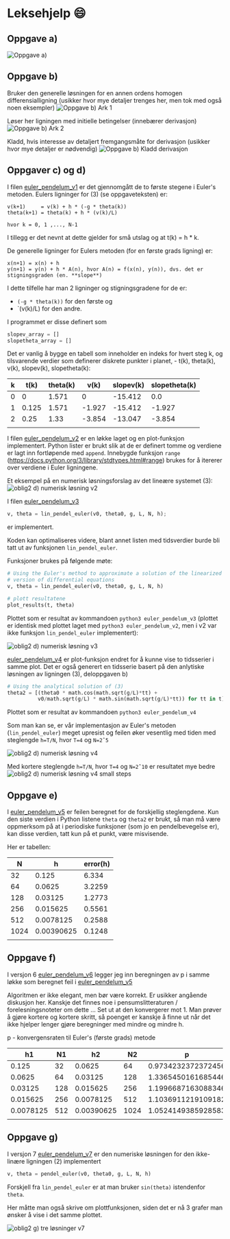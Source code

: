 # Leksehjelp :smile:

## Oppgave a)
![Oppgave a)](/images/oblig2_a_skisse.jpg)

## Oppgave b)
Bruker den generelle løsningen for en annen ordens homogen differensialligning (usikker hvor mye detaljer trenges her, men tok med også noen eksempler)
![Oppgave b) Ark 1](/images/oblig2_b_skisse01.jpg)

Løser her ligningen med initielle betingelser (innebærer derivasjon)
![Oppgave b) Ark 2](/images/oblig2_b_skisse02.jpg)

Kladd, hvis interesse av detaljert fremgangsmåte for derivasjon (usikker hvor mye detaljer er nødvendig)
![Oppgave b) Kladd derivasjon](/images/oblig2_b_skisse03_kladd.jpg)


## Oppgaver c) og d)

I filen [euler_pendelum_v1](oblig2/euler_pendelum_v1.py) er det gjennomgått de to første stegene i Euler's metoden.
Eulers ligninger for (3) (se oppgaveteksten) er:
```
v(k+1)     = v(k) + h * (-g * theta(k))
theta(k+1) = theta(k) + h * (v(k)/L)

hvor k = 0, 1 ,..., N-1
```
I tillegg er det nevnt at dette gjelder for små utslag og at t(k) = h * k.

De generelle ligninger for Eulers metoden (for en første grads ligning) er:
```
x(n+1) = x(n) + h
y(n+1) = y(n) + h * A(n), hvor A(n) = f(x(n), y(n)), dvs. det er stigningsgraden (en. **slope**)
```

I dette tilfelle har man 2 ligninger og stigningsgradene for de er:
* `(-g * theta(k))` for den første og
* `(v(k)/L) for den andre.

I programmet er disse definert som
```python
slopev_array = []
slopetheta_array = []
```

Det er vanlig å bygge en tabell som inneholder en indeks for hvert steg k, og tilsvarende verdier som definerer diskrete punkter i planet, - t(k), theta(k), v(k), slopev(k), slopetheta(k):

k  | t(k)  | theta(k) | v(k)   | slopev(k)| slopetheta(k)
---| ------|----------|--------|----------|--------------
0  | 0     | 1.571	  | 0	     | -15.412  | 0.0
1	 | 0.125 | 1.571	  | -1.927 | -15.412  | -1.927
2	 | 0.25	 | 1.33	    | -3.854 | -13.047  | -3.854
 | | | | |


I filen [euler_pendelum_v2](oblig2/euler_pendelum_v2.py) er en løkke laget og en plot-funksjon implementert.
Python lister er brukt slik at de er definert tomme og verdiene er lagt inn fortløpende med `append`.
Innebygde funksjon `range` (https://docs.python.org/3/library/stdtypes.html#range) brukes for å itererer over verdiene i Euler ligningene.


Et eksempel på en numerisk løsningsforslag av det lineære systemet (3):
![oblig2 d) numerisk løsning v2](/images/linear_euler_v2.png)

I filen [euler_pendelum_v3](oblig2/euler_pendelum_v3.py)
```python
v, theta = lin_pendel_euler(v0, theta0, g, L, N, h);
```
er implementert.

Koden kan optimaliseres videre, blant annet listen med tidsverdier burde bli tatt ut av funksjonen `lin_pendel_euler`.

Funksjoner brukes på følgende møte:
```python
# Using the Euler's method to approximate a solution of the linearized
# version of differential equations
v, theta = lin_pendel_euler(v0, theta0, g, L, N, h)

# plott resultatene
plot_results(t, theta)
```

Plottet som er resultat av kommandoen `python3 euler_pendelum_v3` (plottet er identisk med plottet laget med `python3 euler_pendelum_v2`, men i v2 var ikke funksjon `lin_pendel_euler` implementert):

![oblig2 d) numerisk løsning v3](/images/linear_euler_v3.png)

[euler_pendelum_v4](oblig2/euler_pendelum_v4.py) er plot-funksjon endret for å kunne vise to tidsserier i samme plot. Det er også generert en tidsserie basert på den anlytiske løsningen av ligningen (3), deloppgaven b)
```python
# Using the analytical solution of (3)
theta2 = [(theta0 * math.cos(math.sqrt(g/L)*tt) +
          v0/math.sqrt(g/L) * math.sin(math.sqrt(g/L)*tt)) for tt in t]
```

Plottet som er resultat av kommandoen `python3 euler_pendelum_v4`

Som man kan se, er vår implementasjon av Euler's metoden (`lin_pendel_euler`) meget upresist og feilen øker vesentlig med tiden med steglengde `h=T/N`, hvor `T=4` og `N=2ˆ5`

![oblig2 d) numerisk løsning v4](/images/linear_euler_v4.png)

Med kortere steglengde `h=T/N`, hvor `T=4` og `N=2ˆ10` er resultatet mye bedre
![oblig2 d) numerisk løsning v4 small steps](/images/linear_euler_v4_small_steps.png)

## Oppgave e)

I [euler_pendelum_v5](oblig2/euler_pendelum_v5.py) er feilen beregnet for de forskjellig steglengdene. Kun den siste verdien i Python listene `theta` og `theta2` er brukt, så man må være oppmerksom på at i periodiske funksjoner (som jo en pendelbevegelse er), kan disse verdien, tatt kun på et punkt, være misvisende.

Her er tabellen:

N    |   h        | error(h)
-----|------------|---------
32   | 0.125      | 6.334
64   | 0.0625     | 3.2259
128  | 0.03125    | 1.2773
256  | 0.015625   | 0.5561
512  | 0.0078125  | 0.2588
1024 | 0.00390625 | 0.1248
 | |

## Oppgave f)
I versjon 6 [euler_pendelum_v6](oblig2/euler_pendelum_v6.py) legger jeg inn beregningen av p i samme løkke som beregnet feil i [euler_pendelum_v5](oblig2/euler_pendelum_v5.py)

Algoritmen er ikke elegant, men bør være korrekt. Er usikker angående diskusjon her. Kanskje det finnes noe i pensumslitteraturen / forelesningsnoteter om dette ... Set ut at den konvergerer mot 1. Man prøver å gjøre kortere og kortere skritt, så poenget er kanskje å finne ut når det ikke hjelper lenger gjøre beregninger med mindre og mindre h.

p - konvergensraten til Euler's (første grads) metode

h1         | N1    | h2          | N2    | p
-----------|-------|-------------|-------|--------------------
0.125      | 32    | 0.0625      | 64    | 0.9734232372372456
0.0625     | 64    | 0.03125     | 128   | 1.3365450161685446
0.03125    | 128   | 0.015625    | 256   | 1.1996687163088346
0.015625   | 256   | 0.0078125   | 512   | 1.1036911219109182
0.0078125  | 512   | 0.00390625  | 1024  | 1.0524149385928583
 | | | |

## Oppgave g)
I versjon 7 [euler_pendelum_v7](oblig2/euler_pendelum_v7.py) er den numeriske løsningen for den ikke-linære ligningen (2) implementert
```python
v, theta = pendel_euler(v0, theta0, g, L, N, h)
```
Forskjell fra `lin_pendel_euler` er at man bruker `sin(theta)` istendenfor `theta`.

Her måtte man også skrive om plottfunksjonen, siden det er nå 3 grafer man ønsker å vise i det samme plottet.

![oblig2 g) tre løsninger v7](/images/linear_euler_v7.png)
